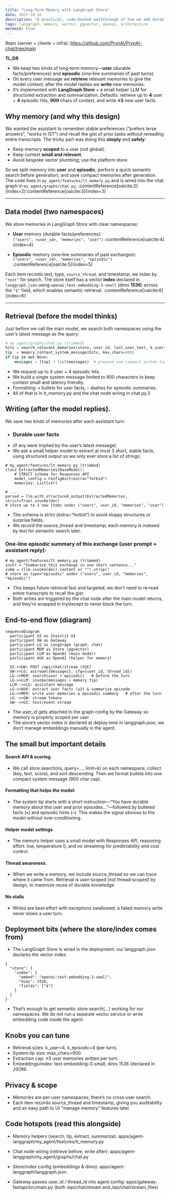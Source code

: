 ```yaml
---
title: "Long‑Term Memory with LangGraph Store"
date: 2025-10-16
description: "A practical, code-backed walkthrough of how we add durable user & episodic memory to chat—retrieve before the turn, write after it."
tags: langgraph, memory, vector, pgvector, openai, architecture
mermaid: true
---
```


Repo (server + clients + infra): https://github.com/PrynAI/PrynAI-chat/tree/main

**TL;DR**  
- We keep two kinds of long‑term memory—**user** (durable facts/preferences) and **episodic** (one‑line summaries of past turns).  
- On every user message we **retrieve** relevant memories to give the model context; after the model replies we **write** new memories.  
- It’s implemented with **LangGraph Store** + a small helper LLM for structured extraction and summarization. Defaults: retrieve up to **4** user + **4** episodic hits, **900** chars of context, and write **≤3** new user facts.


## Why memory (and why this design)

We wanted the assistant to remember stable preferences (“prefers terse answers”, “works in IST”) *and* recall the gist of prior tasks without rereading entire transcripts. The tricky part was doing this **simply** and **safely**:

- Keep memory **scoped** to a user (not global).  
- Keep context **small and relevant**.  
- Avoid bespoke vector plumbing; use the platform store.

So we split memory into **user** and **episodic**, perform a quick semantic search before generation, and save compact memories after generation. The code lives in `my_agent/features/lt_memory.py` and is wired into the chat graph in `my_agent/graphs/chat.py`. :contentReference[oaicite:2]{index=2}:contentReference[oaicite:3]{index=3}

---

## Data model (two namespaces)

We store memories in LangGraph Store with clear namespaces:

- **User** memory (durable facts/preferences):  
  `("users", <user_id>, "memories", "user")` :contentReference[oaicite:4]{index=4}

- **Episodic** memory (one‑line summaries of past exchanges):  
  `("users", <user_id>, "memories", "episodic")` :contentReference[oaicite:5]{index=5}

Each item records text, type, `source_thread`, and timestamp; we index by `"text"` for search. The store itself has a vector **index** declared in `langgraph.json` using `openai:text-embedding-3-small` (dims **1536**) across the `"$"` field, which enables semantic retrieval. :contentReference[oaicite:6]{index=6}

---

## Retrieval (before the model thinks)

Just before we call the main model, we search both namespaces using the user’s latest message as the query:

```python
# my_agent/graphs/chat.py (trimmed)
hits = search_relevant_memories(store, user_id, last_user_text, k_user=4, k_episodic=4)
tip  = memory_context_system_message(hits, max_chars=900)
if tip is not None:
    messages = [tip] + list(messages)  # prepend one compact system tip
```
- We request up to 4 user + 4 episodic hits.
- We build a single system message limited to 900 characters to keep context small and latency friendly.
- Formatting: • bullets for user facts, – dashes for episodic summaries.
- All of that is in lt_memory.py and the chat node wiring in chat.py.3

## Writing (after the model replies).

We save two kinds of memories after each assistant turn:

- ### Durable user facts
- (if any were implied by the user’s latest message).
- We ask a small helper model to extract at most 3 short, stable facts, using structured output so we only ever store a list of strings:
  
```
# my_agent/features/lt_memory.py (trimmed)
class ExtractedMemories(BaseModel):
    # STRICT schema for Responses API
    model_config = ConfigDict(extra="forbid")
    memories: List[str]

# ...
parsed = llm.with_structured_output(ExtractedMemories, strict=True).invoke(doc)
# store up to 3 new items under ("users", user_id, "memories", "user")

```
- The schema is strict (extra="forbid") to avoid sloppy structures or surprise fields.
- We record the source_thread and timestamp; each memory is indexed by text for semantic search later.

### One‑line episodic summary of this exchange (user prompt + assistant reply):
```
# my_agent/features/lt_memory.py (trimmed)
instr = "Summarize this exchange in one short sentence..."
summ = (llm.invoke(doc).content or "").strip()
# store as type="episodic" under ("users", user_id, "memories", "episodic")

```
- This keeps future retrieval fast and targeted; we don’t need to re‑read entire transcripts to recall the gist.
- Both writes are triggered by the chat node after the main model returns, and they’re wrapped in try/except to never block the turn.

## End‑to‑end flow (diagram)
```mermaid
sequenceDiagram
  participant UI as Chainlit UI
  participant GW as Gateway
  participant LG as LangGraph (graph: chat)
  participant MEM as Store (pgvector)
  participant LLM as OpenAI (main model)
  participant AUX as OpenAI (helper for memory)

  UI->>GW: POST /api/chat/stream (SSE)
  GW->>LG: astream({messages}, cfg={user_id, thread_id})
  LG->>MEM: search(user + episodic)   # before the turn
  LG->>LLM: invoke(messages + memory tip)
  LLM-->>LG: assistant message
  LG->>AUX: extract user facts (≤3) & summarize episode
  LG->>MEM: write user memories & episodic summary   # after the turn
  LG-->>GW: stream tokens
  GW-->>UI: text/event-stream
```

- The user_id gets attached to the graph config by the Gateway so memory is properly scoped per user.
- The store’s vector index is declared at deploy‑time in langgraph.json; we don’t manage embeddings manually in the agent.

## The small but important details

#### Search API & scoring.
- We call store.search(ns, query=..., limit=k) on each namespace, collect (key, text, score), and sort descending. Then we format bullets into one compact system message (900 char cap).

#### Formatting that helps the model:
- The system tip starts with a short instruction—“You have durable memory about this user and prior episodes…”—followed by bulleted facts (•) and episodic hints (–). This makes the signal obvious to the model without over‑conditioning.
#### Helper model settings
- The memory helper uses a small model with Responses API, reasoning effort: low, temperature 0, and no streaming for predictability and cost control.
#### Thread awareness.
- When we write a memory, we include source_thread so we can trace where it came from. Retrieval is user‑scoped (not thread‑scoped) by design, to maximize reuse of durable knowledge
#### No stalls
- Writes are best‑effort with exceptions swallowed; a failed memory write never slows a user turn.
## Deployment bits (where the store/index comes from)
- The LangGraph Store is wired in the deployment: our langgraph.json declares the vector index:
```
{
  "store": {
    "index": {
      "embed": "openai:text-embedding-3-small",
      "dims": 1536,
      "fields": ["$"]
    }
  }
}

```
- That’s enough to get semantic store.search(...) working for our namespaces. We do not run a separate vector service or write embedding code inside the agent.

## Knobs you can tune

- Retrieval sizes: k_user=4, k_episodic=4 (per turn).
- System tip size: max_chars=900.
- Extraction cap: ≤3 user memories written per turn.
- Embeddings/index: text-embedding-3-small, dims 1536 (declared in JSON).

## Privacy & scope
- Memories are per‑user namespaces; there’s no cross‑user search.
- Each item records source_thread and timestamp, giving you auditability and an easy path to UI “manage memory” features later.

## Code hotspots (read this alongside)

- Memory helpers (search, tip, extract, summarize):
apps/agent-langgraph/my_agent/features/lt_memory.py

- Chat node wiring (retrieve before, write after):
apps/agent-langgraph/my_agent/graphs/chat.py

- Store/index config (embeddings & dims):
apps/agent-langgraph/langgraph.json

- Gateway passes user_id / thread_id into agent config:
apps/gateway-fastapi/src/main.py (both /api/chat/stream and /api/chat/stream_files)
